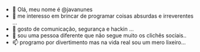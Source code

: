 - 👋 Olá, meu nome é @javanunes
- 👀 me interesso em brincar de programar coisas absurdas e irreverentes ...
- 🌱 gosto de comunicação, segurança e hackin ...
- 💞️ sou uma pessoa diferente que não segue muito os clichês sociais..
- 📫 programo por divertimento mas na vida real sou um mero lixeiro...

<!---
javanunes/javanunes is a ✨ special ✨ repository because its `README.md` (this file) appears on your GitHub profile.
You can click the Preview link to take a look at your changes.
--->
